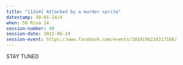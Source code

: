 ```yaml
---
title: "[12e4] Attacked by a murder sprite"
datestamp: 50-05-24/4
when: 50 Rixa 24
session-number: 49
session-date: 2022-06-24
session-event: https://www.facebook.com/events/1010196216317168/
---
```


STAY TUNED
